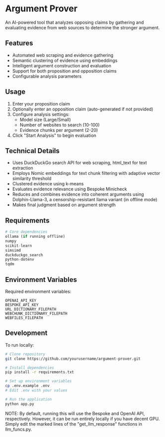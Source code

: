 # Argument Prover

An AI-powered tool that analyzes opposing claims by gathering and evaluating evidence from web sources to determine the stronger argument.

## Features

- Automated web scraping and evidence gathering
- Semantic clustering of evidence using embeddings
- Intelligent argument construction and evaluation 
- Support for both proposition and opposition claims
- Configurable analysis parameters

## Usage

1. Enter your proposition claim
2. Optionally enter an opposition claim (auto-generated if not provided)
3. Configure analysis settings:
   - Model size (Large/Small)
   - Number of websites to search (10-100)
   - Evidence chunks per argument (2-20)
4. Click "Start Analysis" to begin evaluation

## Technical Details

- Uses DuckDuckGo search API for web scraping, html_text for text extraction
- Employs Nomic embeddings for text chunk filtering with adaptive vector similarity threshold
- Clustered evidence using k-means
- Evaluates evidence relevance using Bespoke Minicheck
- Reduces and combines evidence into coherent arguments using Dolphin-Llama-3, a censorship-resistant llama variant (in offline mode)
- Makes final judgment based on argument strength

## Requirements

```python
# Core dependencies
ollama (if running offline)
numpy
scikit-learn
simsimd
duckduckgo_search
python-dotenv
tqdm
```

## Environment Variables

Required environment variables:
```
OPENAI_API_KEY
BESPOKE_API_KEY
URL_DICTIONARY_FILEPATH 
WEBCHUNK_DICTIONARY_FILEPATH  
WEBFILES_FILEPATH
```

## Development

To run locally:
 
```bash
# Clone repository
git clone https://github.com/yourusername/argument-prover.git

# Install dependencies
pip install -r requirements.txt

# Set up environment variables
cp .env.example .env
# Edit .env with your values

# Run the application
python app.py
```
NOTE: By default, running this will use the Bespoke and OpenAI API, respectively. However, it can be run entirely locally if you have decent GPU. Simply edit the marked lines of the "get_llm_response" functions in llm_funcs.py. 

